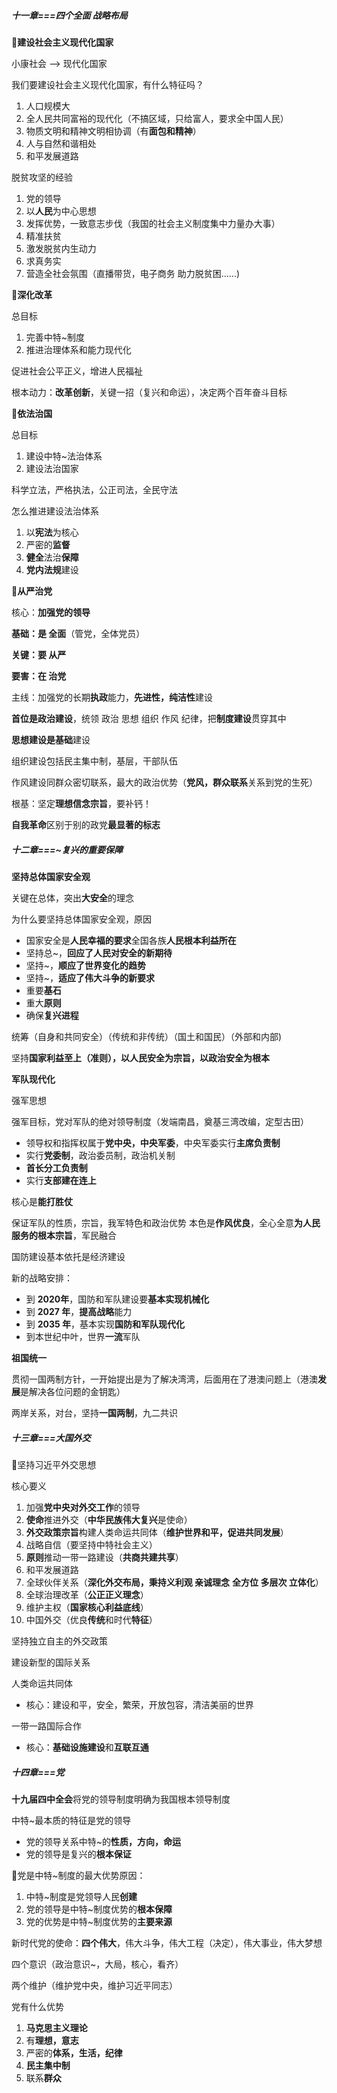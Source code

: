 


##### 十一章===四个全面 战略布局

🎈**建设社会主义现代化国家**

小康社会 --> 现代化国家

我们要建设社会主义现代化国家，有什么特征吗？

1. 人口规模大
2. 全人民共同富裕的现代化（不搞区域，只给富人，要求全中国人民）
3. 物质文明和精神文明相协调（有**面包和精神**）
4. 人与自然和谐相处
5. 和平发展道路



脱贫攻坚的经验

1. 党的领导
2. 以**人民**为中心思想
3. 发挥优势，一致意志步伐（我国的社会主义制度集中力量办大事）
4. 精准扶贫
5. 激发脱贫内生动力
6. 求真务实
7. 营造全社会氛围（直播带货，电子商务  助力脱贫困......)



🎈**深化改革**

总目标

1. 完善中特~制度
2. 推进治理体系和能力现代化

促进社会公平正义，增进人民福祉

根本动力：**改革创新**，关键一招（复兴和命运），决定两个百年奋斗目标



**🎈依法治国**

总目标

1. 建设中特~法治体系
2. 建设法治国家

科学立法，严格执法，公正司法，全民守法

怎么推进建设法治体系

1. 以**宪法**为核心
2. 严密的**监督**
3. **健全**法治**保障**
4. **党内法规**建设



**🎈从严治党**

核心：**加强党的领导**

**基础：是 全面**（管党，全体党员）

**关键：要 从严**

**要害：在 治党**

主线：加强党的长期**执政**能力，**先进性，纯洁性**建设

**首位是政治建设**，统领 政治 思想 组织 作风 纪律，把**制度建设**贯穿其中

**思想建设是基础**建设

组织建设包括民主集中制，基层，干部队伍

作风建设同群众密切联系，最大的政治优势（**党风，群众联系**关系到党的生死）

根基：坚定**理想信念宗旨**，要补钙！

**自我革命**区别于别的政党**最显著的标志**







##### 十二章===~复兴的重要保障

**坚持总体国家安全观**

关键在总体，突出**大安全**的理念

为什么要坚持总体国家安全观，原因

- 国家安全是**人民幸福的要求**全国各族**人民根本利益所在**
- 坚持总~，**回应了人民对安全的新期待**
- 坚持~，**顺应了世界变化的趋势**
- 坚持~，**适应了伟大斗争的新要求**
- 重要**基石**
- 重大**原则**
- 确保**复兴进程**

统筹（自身和共同安全）（传统和非传统）（国土和国民）（外部和内部)

坚持**国家利益至上（准则），以人民安全为宗旨，以政治安全为根本**



**军队现代化**

强军思想

强军目标，党对军队的绝对领导制度（发端南昌，奠基三湾改编，定型古田）

- 领导权和指挥权属于**党中央，中央军委**，中央军委实行**主席负责制**
- 实行**党委制**，政治委员制，政治机关制
- **首长分工负责制**
- 实行**支部建在连上**

核心是**能打胜仗**

保证军队的性质，宗旨，我军特色和政治优势 本色是**作风优良**，全心全意**为人民服务的根本宗旨**，军民融合

国防建设基本依托是经济建设

新的战略安排：

- 到 **2020年**，国防和军队建设要**基本实现机械化**
- 到 **2027 年**，**提高战略**能力
- 到 **2035 年**，基本实现**国防和军队现代化**
- 到本世纪中叶，世界**一流**军队



**祖国统一**

贯彻一国两制方针，一开始提出是为了解决湾湾，后面用在了港澳问题上（港澳**发展**是解决各位问题的金钥匙）

两岸关系，对台，坚持**一国两制**，九二共识



##### 十三章===大国外交

🎈坚持习近平外交思想

核心要义

1. 加强**党中央对外交工作**的领导
2. **使命**推进外交（**中华民族伟大复兴**是使命）
3. **外交政策宗旨**构建人类命运共同体（**维护世界和平，促进共同发展**）
4. 战略自信（要坚持中特社会主义）
5. **原则**推动一带一路建设（**共商共建共享**）
6. 和平发展道路
7. 全球伙伴关系（**深化外交布局，秉持义利观 亲诚理念** **全方位 多层次 立体化**）
8. 全球治理改革（**公正正义理念**）
9. 维护主权（**国家核心利益底线**）
10. 中国外交（优良**传统**和时代**特征**）



坚持独立自主的外交政策

建设新型的国际关系

人类命运共同体

- 核心：建设和平，安全，繁荣，开放包容，清洁美丽的世界

一带一路国际合作

- 核心：**基础设施建设**和**互联互通**



##### 十四章===党

**十九届四中全会**将党的领导制度明确为我国根本领导制度

中特~最本质的特征是党的领导

- 党的领导关系中特~的**性质，方向，命运**
- 党的领导是复兴的**根本保证**



🌂党是中特~制度的最大优势原因：

1. 中特~制度是党领导人民**创建**
2. 党的领导是中特~制度优势的**根本保障**
3. 党的优势是中特~制度优势的**主要来源**



新时代党的使命：**四个伟大**，伟大斗争，伟大工程（决定），伟大事业，伟大梦想

四个意识（政治意识~，大局，核心，看齐）

两个维护（维护党中央，维护习近平同志）



党有什么优势

1. **马克思主义理论**
2. 有**理想，意志**
3. 严密的**体系，生活，纪律**
4. **民主集中制**
5. 联系**群众**

